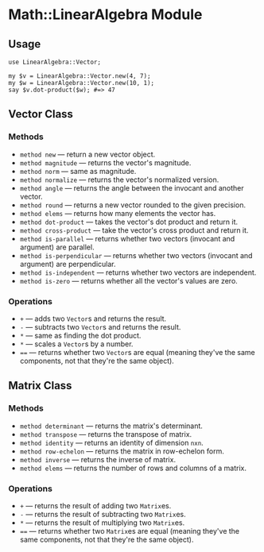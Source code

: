 # Math::LinearAlgebra Module

## Usage

```
use LinearAlgebra::Vector;

my $v = LinearAlgebra::Vector.new(4, 7);
my $w = LinearAlgebra::Vector.new(10, 1);
say $v.dot-product($w); #=> 47
```

## Vector Class

### Methods

* `method new` — return a new vector object.
* `method magnitude` — returns the vector's magnitude.
*  `method norm` — same as magnitude.
* `method normalize` — returns the vector's normalized version.
* `method angle` — returns the angle between the invocant and another vector.
*  `method round` — returns a new vector rounded to the given precision.
* `method elems` — returns how many elements the vector has.
*  `method dot-product` — takes the vector's dot product and return it.
* `method cross-product` — take the vector's cross  product and return it.
* `method is-parallel` — returns whether two vectors (invocant and argument) are parallel.
* `method is-perpendicular` — returns whether two vectors (invocant and argument) are perpendicular.
* `method is-independent` — returns whether two vectors are independent.
* `method is-zero` — returns whether all the vector's values are zero.
 
### Operations

* `+` — adds two `Vector`s and returns the result.
* `-` — subtracts two `Vector`s and returns the result.
* `*` — same as finding the dot product.
* `*` — scales a `Vector`s by a number.
* `==` — returns whether two `Vector`s are equal (meaning they've the same components, not that they're the same object).
 
## Matrix Class

### Methods

* `method determinant` — returns the matrix's determinant.
* `method transpose` — returns the transpose of matrix.
* `method identity` — returns an identity of dimension `nxn`.
* `method row-echelon` — returns the matrix in row-echelon form.
* `method inverse` — returns the inverse of matrix.
* `method elems` — returns the number of rows and columns of a matrix.

### Operations

* `+` — returns the result of adding two `Matrix`es.
* `-` — returns the result of subtracting two `Matrix`es.
* `*` — returns the result of multiplying two `Matrix`es.
* `==` — returns whether two `Matrix`es are equal (meaning they've the same components, not that they're the same object).


